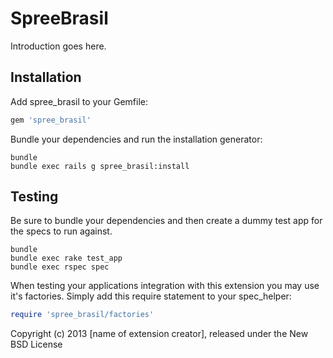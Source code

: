 SpreeBrasil
===========

Introduction goes here.

Installation
------------

Add spree_brasil to your Gemfile:

```ruby
gem 'spree_brasil'
```

Bundle your dependencies and run the installation generator:

```shell
bundle
bundle exec rails g spree_brasil:install
```

Testing
-------

Be sure to bundle your dependencies and then create a dummy test app for the specs to run against.

```shell
bundle
bundle exec rake test_app
bundle exec rspec spec
```

When testing your applications integration with this extension you may use it's factories.
Simply add this require statement to your spec_helper:

```ruby
require 'spree_brasil/factories'
```

Copyright (c) 2013 [name of extension creator], released under the New BSD License
